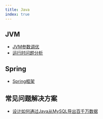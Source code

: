 ```yaml
---
title: Java
index: true
---
```


## JVM
- [JVM参数调优](./jvm/Args.md)
- [运行时问题分析](./jvm/Runtime_Analysis.md)

## Spring
- [Spring框架](./Spring/README.md)

## 常见问题解决方案
- [设计如何通过Java从MySQL导出百千万数据](./issue/low_memery_download.md)